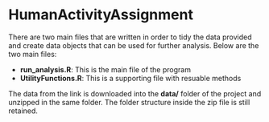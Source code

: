 # HumanActivityAssignment

There are two main files that are written in order to tidy the data provided and create data objects that can be used for further analysis. Below are the two main files:

- **run_analysis.R**: This is the main file of the program
- **UtilityFunctions.R**: This is a supporting file with resuable methods

The data from the link is downloaded into the **data/** folder of the project and unzipped in the same
folder. The folder structure inside the zip file is still retained.